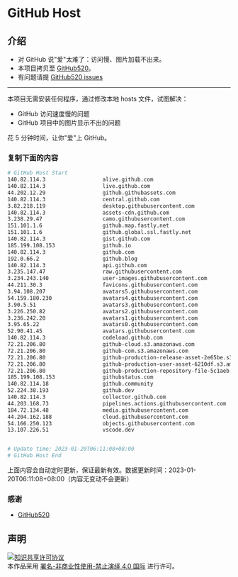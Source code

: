 # GitHub Host
## 介绍
- 对 GitHub 说"爱"太难了：访问慢、图片加载不出来。
- 本项目拷贝至 [GitHub520](https://github.com/521xueweihan/GitHub520)。
- 有问题请提 [GitHub520 issues](https://github.com/521xueweihan/GitHub520/issues/new)

---

本项目无需安装任何程序，通过修改本地 hosts 文件，试图解决：
- GitHub 访问速度慢的问题
- GitHub 项目中的图片显示不出的问题

花 5 分钟时间，让你"爱"上 GitHub。

### 复制下面的内容
```bash
# GitHub Host Start
140.82.114.3                  alive.github.com
140.82.114.3                  live.github.com
44.202.12.29                  github.githubassets.com
140.82.114.3                  central.github.com
3.82.218.119                  desktop.githubusercontent.com
140.82.114.3                  assets-cdn.github.com
3.238.29.47                   camo.githubusercontent.com
151.101.1.6                   github.map.fastly.net
151.101.1.6                   github.global.ssl.fastly.net
140.82.114.3                  gist.github.com
185.199.108.153               github.io
140.82.114.3                  github.com
192.0.66.2                    github.blog
140.82.114.3                  api.github.com
3.235.147.47                  raw.githubusercontent.com
3.234.243.140                 user-images.githubusercontent.com
44.211.30.3                   favicons.githubusercontent.com
3.94.108.207                  avatars5.githubusercontent.com
54.159.180.230                avatars4.githubusercontent.com
3.90.5.51                     avatars3.githubusercontent.com
3.226.250.82                  avatars2.githubusercontent.com
3.236.242.20                  avatars1.githubusercontent.com
3.95.65.22                    avatars0.githubusercontent.com
52.90.41.45                   avatars.githubusercontent.com
140.82.114.3                  codeload.github.com
72.21.206.80                  github-cloud.s3.amazonaws.com
72.21.206.80                  github-com.s3.amazonaws.com
72.21.206.80                  github-production-release-asset-2e65be.s3.amazonaws.com
72.21.206.80                  github-production-user-asset-6210df.s3.amazonaws.com
72.21.206.80                  github-production-repository-file-5c1aeb.s3.amazonaws.com
185.199.108.153               githubstatus.com
140.82.114.18                 github.community
52.224.38.193                 github.dev
140.82.114.3                  collector.github.com
44.203.168.73                 pipelines.actions.githubusercontent.com
184.72.134.48                 media.githubusercontent.com
44.204.162.188                cloud.githubusercontent.com
54.166.250.123                objects.githubusercontent.com
13.107.226.51                 vscode.dev


# Update time: 2023-01-20T06:11:08+08:00
# GitHub Host End

```
上面内容会自动定时更新，保证最新有效。数据更新时间：2023-01-20T06:11:08+08:00（内容无变动不会更新）

### 感谢

- [GitHub520](https://github.com/521xueweihan/GitHub520)

## 声明
<a rel="license" href="https://creativecommons.org/licenses/by-nc-nd/4.0/deed.zh"><img alt="知识共享许可协议" style="border-width: 0" src="https://licensebuttons.net/l/by-nc-nd/4.0/88x31.png"></a><br>本作品采用 <a rel="license" href="https://creativecommons.org/licenses/by-nc-nd/4.0/deed.zh">署名-非商业性使用-禁止演绎 4.0 国际</a> 进行许可。